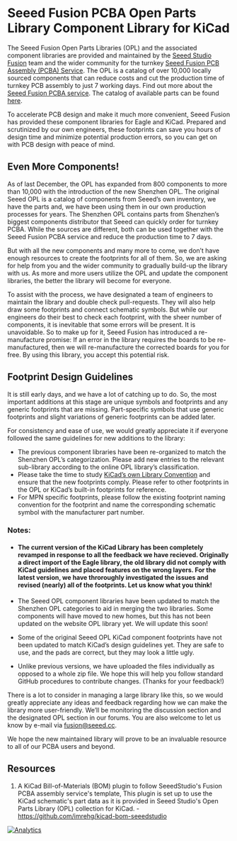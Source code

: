 # Seeed Fusion PCBA Open Parts Library Component Library for KiCad

The Seeed Fusion Open Parts Libraries (OPL) and the associated component libraries are provided and maintained by the [Seeed Studio Fusion](https://www.seeedstudio.com/fusion.html) team and the wider community for the turnkey [Seeed Fusion PCB Assembly (PCBA) Service](https://www.seeedstudio.com/prototype-pcb-assembly.html). The OPL is a catalog of over 10,000 locally sourced components that can reduce costs and cut the production time of turnkey PCB assembly to just 7 working days. Find out more about the [Seeed Fusion PCBA service](https://www.seeedstudio.com/fusion.html). The catalog of available parts can be found [here](https://www.seeedstudio.com/opl.html).

To accelerate PCB design and make it much more convenient, Seeed Fusion has provided these component libraries for Eagle and KiCad. Prepared and scrutinized by our own engineers, these footprints can save you hours of design time and minimize potential production errors, so you can get on with PCB design with peace of mind. 

## Even More Components!
As of last December, the OPL has expanded from 800 components to more than 10,000 with the introduction of the new Shenzhen OPL. The original Seeed OPL is a catalog of components from Seeed’s own inventory, we have the parts and, we have been using them in our own production processes for years. The Shenzhen OPL contains parts from Shenzhen’s biggest components distributor that Seeed can quickly order for turnkey PCBA. While the sources are different, both can be used together with the Seeed Fusion PCBA service and reduce the production time to 7 days.

But with all the new components and many more to come, we don’t have enough resources to create the footprints for all of them. So, we are asking for help from you and the wider community to gradually build-up the library with us. As more and more users utilize the OPL and update the component libraries, the better the library will become for everyone. 

To assist with the process, we have designated a team of engineers to maintain the library and double check pull-requests. They will also help draw some footprints and connect schematic symbols. But while our engineers do their best to check each footprint, with the sheer number of components, it is inevitable that some errors will be present. It is unavoidable. So to make up for it, Seeed Fusion has introduced a re-manufacture promise: If an error in the library requires the boards to be re-manufactured, then we will re-manufacture the corrected boards for you for free. By using this library, you accept this potential risk.

## Footprint Design Guidelines
It is still early days, and we have a lot of catching up to do. So, the most important additions at this stage are unique symbols and footprints and any generic footprints that are missing. Part-specific symbols that use generic footprints and slight variations of generic footprints can be added later.

For consistency and ease of use, we would greatly appreciate it if everyone followed the same guidelines for new additions to the library:

-	The previous component libraries have been re-organized to match the Shenzhen OPL’s categorization. Please add new entries to the relevant sub-library according to the online OPL library’s classification.
-	Please take the time to study [KiCad’s own Library Convention](http://kicad-pcb.org/libraries/klc/) and ensure that the new footprints comply. Please refer to other footprints in the OPL or KiCad’s built-in footprints for reference. 
-	For MPN specific footprints, please follow the existing footprint naming convention for the footprint and name the corresponding schematic symbol with the manufacturer part number.

### Notes:
- #### The current version of the KiCad Library has been completely revamped in response to all the feedback we have recieved. Originally a direct import of the Eagle library, the old library did not comply with KiCad guidelines and placed features on the wrong layers. For the latest version, we have throroughly investigated the issues and revised (nearly) all of the footprints. Let us know what you think! 

-	The Seeed OPL component libraries have been updated to match the Shenzhen OPL categories to aid in merging the two libraries. Some components will have moved to new homes, but this has not been updated on the website OPL library yet. We will update this soon!
-	Some of the original Seeed OPL KiCad component footprints have not been updated to match KiCad’s design guidelines yet. They are safe to use, and the pads are correct, but they may look a little ugly.
-	Unlike previous versions, we have uploaded the files individually as opposed to a whole zip file. We hope this will help you follow standard GitHub procedures to contribute changes. (Thanks for your feedback!)

There is a lot to consider in managing a large library like this, so we would greatly appreciate any ideas and feedback regarding how we can make the library more user-friendly. We’ll be monitoring the discussion section and the designated OPL section in our forums. You are also welcome to let us know by e-mail via fusion@seeed.cc.

We hope the new maintained library will prove to be an invaluable resource to all of our PCBA users and beyond.

## Resources
1. A KiCad Bill-of-Materials (BOM) plugin to follow SeeedStudio's Fusion PCBA assembly service's template, This plugin is set up to use the KiCad schematic's part data as it is provided in Seeed Studio's Open Parts Library (OPL) collection for KiCad. - https://github.com/imrehg/kicad-bom-seeedstudio


[![Analytics](https://ga-beacon.appspot.com/UA-46589105-3/OPL_Kicad_Library)](https://github.com/igrigorik/ga-beacon)
